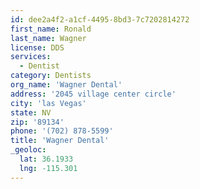 ```yaml
---
id: dee2a4f2-a1cf-4495-8bd3-7c7202814272
first_name: Ronald
last_name: Wagner
license: DDS
services:
  - Dentist
category: Dentists
org_name: 'Wagner Dental'
address: '2045 village center circle'
city: 'las Vegas'
state: NV
zip: '89134'
phone: '(702) 878-5599'
title: 'Wagner Dental'
_geoloc:
  lat: 36.1933
  lng: -115.301
---
```

